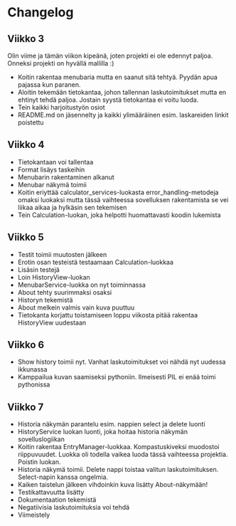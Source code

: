 # Changelog

## Viikko 3

Olin viime ja tämän viikon kipeänä, joten projekti ei ole edennyt paljoa. Onneksi projekti on hyvällä mallilla :)

- Koitin rakentaa menubaria mutta en saanut sitä tehtyä. Pyydän apua pajassa kun paranen.
- Aloitin tekemään tietokantaa, johon tallennan laskutoimitukset mutta en ehtinyt tehdä paljoa. Jostain syystä tietokantaa ei voitu luoda.
- Tein kaikki harjoitustyön osiot
- README.md on jäsennelty ja kaikki ylimääräinen esim. laskareiden linkit poistettu

## Viikko 4

- Tietokantaan voi tallentaa
- Format lisäys taskeihin
- Menubarin rakentaminen alkanut
- Menubar näkymä toimii
- Koitin eriyttää calculator_services-luokasta error_handling-metodeja omaksi luokaksi mutta tässä vaihteessa sovelluksen rakentamista se vei liikaa aikaa ja hylkäsin sen tekemisen
- Tein Calculation-luokan, joka helpotti huomattavasti koodin lukemista

## Viikko 5

- Testit toimii muutosten jälkeen
- Erotin osan testeistä testaamaan Calculation-luokkaa
- Lisäsin testejä
- Loin HistoryView-luokan
- MenubarService-luokka on nyt toiminnassa
- About tehty suurimmaksi osaksi
- Historyn tekemistä
- About melkein valmis vain kuva puuttuu
- Tietokanta korjattu toistamiseen loppu viikosta pitää rakentaa HistoryView uudestaan

## Viikko 6

- Show history toimii nyt. Vanhat laskutoimitukset voi nähdä nyt uudessa ikkunassa
- Kamppailua kuvan saamiseksi pythoniin. Ilmeisesti PIL ei enää toimi pythonissa

## Viikko 7

- Historia näkymän parantelu esim. nappien select ja delete luonti
- HistoryService luokan luonti, joka hoitaa historia näkymän sovelluslogiikan
- Koitin rakentaa EntryManager-luokkaa. Kompastuskiveksi muodostoi riippuvuudet. Luokka oli todella vaikea luoda tässä vaihteessa projektia. Poistin luokan.
- Historia näkymä toimii. Delete nappi toistaa valitun laskutoimituksen. Select-napin kanssa ongelmia.
- Kaiken taistelun jälkeen vihdoinkin kuva lisätty About-näkymään!
- Testikattavuutta lisätty
- Dokumentaation tekemistä
- Negatiivisia laskutoimituksia voi tehdä
- Viimeistely